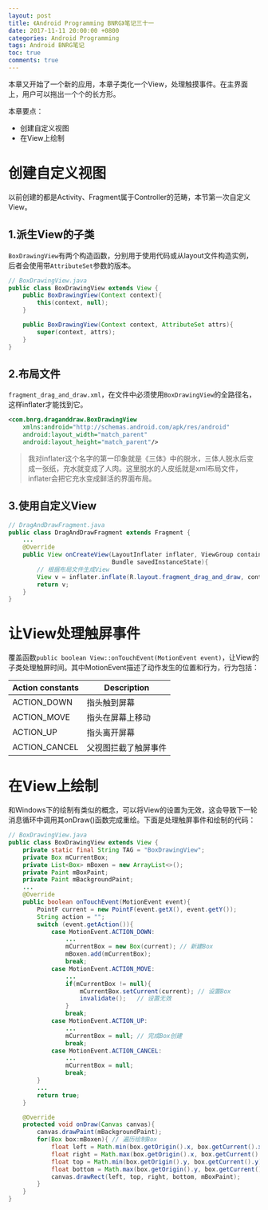 ```yaml
---
layout: post
title: 《Android Programming BNRG》笔记三十一
date: 2017-11-11 20:00:00 +0800
categories: Android Programming
tags: Android BNRG笔记
toc: true
comments: true
---
```

本章又开始了一个新的应用，本章子类化一个View，处理触摸事件。在主界面上，用户可以拖出一个个的长方形。

本章要点：
- 创建自定义视图
- 在View上绘制
<!-- more -->

# 创建自定义视图
以前创建的都是Activity、Fragment属于Controller的范畴，本节第一次自定义View。
## 1.派生View的子类
`BoxDrawingView`有两个构造函数，分别用于使用代码或从layout文件构造实例，后者会使用带`AttributeSet`参数的版本。
``` java
// BoxDrawingView.java
public class BoxDrawingView extends View {
    public BoxDrawingView(Context context){
        this(context, null);
    }

    public BoxDrawingView(Context context, AttributeSet attrs){
        super(context, attrs);
    }
}
```
## 2.布局文件
`fragment_drag_and_draw.xml`，在文件中必须使用`BoxDrawingView`的全路径名，这样inflater才能找到它。
``` xml
<com.bnrg.draganddraw.BoxDrawingView
    xmlns:android="http://schemas.android.com/apk/res/android"
    android:layout_width="match_parent"
    android:layout_height="match_parent"/>
```
> 我对inflater这个名字的第一印象就是《三体》中的脱水，三体人脱水后变成一张纸，充水就变成了人肉。这里脱水的人皮纸就是xml布局文件，inflater会把它充水变成鲜活的界面布局。

## 3.使用自定义View
``` java
// DragAndDrawFragment.java
public class DragAndDrawFragment extends Fragment {
    ...
    @Override
    public View onCreateView(LayoutInflater inflater, ViewGroup container,
                             Bundle savedInstanceState){
        // 根据布局文件生成View
        View v = inflater.inflate(R.layout.fragment_drag_and_draw, container, false);
        return v;
    }
}
```

# 让View处理触屏事件
覆盖函数`public boolean View::onTouchEvent(MotionEvent event)`，让View的子类处理触屏时间。其中MotionEvent描述了动作发生的位置和行为，行为包括：

Action constants|Description
----|----
ACTION_DOWN|指头触到屏幕
ACTION_MOVE|指头在屏幕上移动
ACTION_UP|指头离开屏幕
ACTION_CANCEL|父视图拦截了触屏事件

# 在View上绘制
和Windows下的绘制有类似的概念，可以将View的设置为无效，这会导致下一轮消息循环中调用其onDraw()函数完成重绘。下面是处理触屏事件和绘制的代码：
``` java
// BoxDrawingView.java
public class BoxDrawingView extends View {
    private static final String TAG = "BoxDrawingView";
    private Box mCurrentBox;
    private List<Box> mBoxen = new ArrayList<>();
    private Paint mBoxPaint;
    private Paint mBackgroundPaint;
    ...
    @Override
    public boolean onTouchEvent(MotionEvent event){
        PointF current = new PointF(event.getX(), event.getY());
        String action = "";
        switch (event.getAction()){
            case MotionEvent.ACTION_DOWN:
                ...
                mCurrentBox = new Box(current); // 新建Box
                mBoxen.add(mCurrentBox);
                break;
            case MotionEvent.ACTION_MOVE:
                ...
                if(mCurrentBox != null){
                    mCurrentBox.setCurrent(current); // 设置Box
                    invalidate();   // 设置无效
                }
                break;
            case MotionEvent.ACTION_UP:
                ...
                mCurrentBox = null; // 完成Box创建
                break;
            case MotionEvent.ACTION_CANCEL:
                ...
                mCurrentBox = null;
                break;
        }
        ...
        return true;
    }

    @Override
    protected void onDraw(Canvas canvas){
        canvas.drawPaint(mBackgroundPaint);
        for(Box box:mBoxen){ // 遍历绘制Box
            float left = Math.min(box.getOrigin().x, box.getCurrent().x);
            float right = Math.max(box.getOrigin().x, box.getCurrent().x);
            float top = Math.min(box.getOrigin().y, box.getCurrent().y);
            float bottom = Math.max(box.getOrigin().y, box.getCurrent().y);
            canvas.drawRect(left, top, right, bottom, mBoxPaint);
        }
    }
}
```